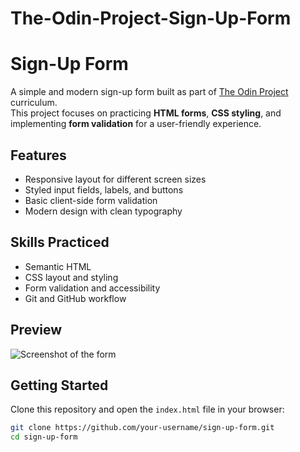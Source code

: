 # The-Odin-Project-Sign-Up-Form

# Sign-Up Form

A simple and modern sign-up form built as part of [The Odin Project](https://www.theodinproject.com/) curriculum.  
This project focuses on practicing **HTML forms**, **CSS styling**, and implementing **form validation** for a user-friendly experience.

## Features

- Responsive layout for different screen sizes
- Styled input fields, labels, and buttons
- Basic client-side form validation
- Modern design with clean typography

## Skills Practiced

- Semantic HTML
- CSS layout and styling
- Form validation and accessibility
- Git and GitHub workflow

## Preview

![Screenshot of the form](screenshot.png) <!-- Replace with actual screenshot path once available -->

## Getting Started

Clone this repository and open the `index.html` file in your browser:

```bash
git clone https://github.com/your-username/sign-up-form.git
cd sign-up-form
```
